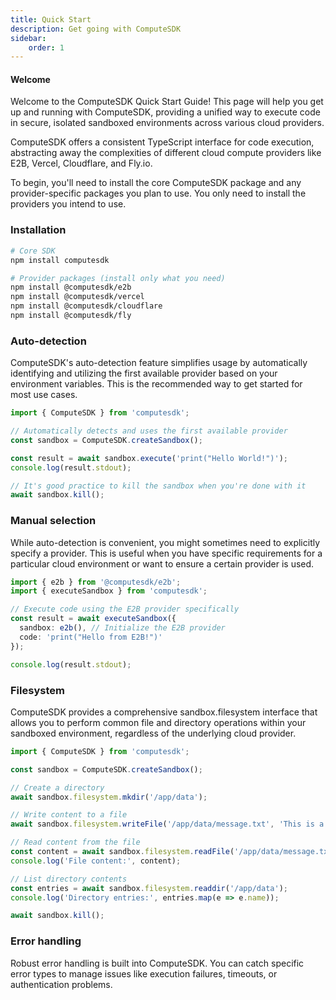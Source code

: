 ```yaml
---
title: Quick Start
description: Get going with ComputeSDK
sidebar:
    order: 1
---
```


#### Welcome 
Welcome to the ComputeSDK Quick Start Guide! This page will help you get up and running with ComputeSDK, providing a unified way to execute code in secure, isolated sandboxed environments across various cloud providers.

ComputeSDK offers a consistent TypeScript interface for code execution, abstracting away the complexities of different cloud compute providers like E2B, Vercel, Cloudflare, and Fly.io.

To begin, you'll need to install the core ComputeSDK package and any provider-specific packages you plan to use. You only need to install the providers you intend to use.

### Installation

```bash
# Core SDK
npm install computesdk

# Provider packages (install only what you need)
npm install @computesdk/e2b
npm install @computesdk/vercel
npm install @computesdk/cloudflare
npm install @computesdk/fly

```

### Auto-detection

ComputeSDK's auto-detection feature simplifies usage by automatically identifying and utilizing the first available provider based on your environment variables. This is the recommended way to get started for most use cases.

```typescript
import { ComputeSDK } from 'computesdk';

// Automatically detects and uses the first available provider
const sandbox = ComputeSDK.createSandbox();

const result = await sandbox.execute('print("Hello World!")');
console.log(result.stdout);

// It's good practice to kill the sandbox when you're done with it
await sandbox.kill();
```

### Manual selection

While auto-detection is convenient, you might sometimes need to explicitly specify a provider. This is useful when you have specific requirements for a particular cloud environment or want to ensure a certain provider is used.

```typescript
import { e2b } from '@computesdk/e2b';
import { executeSandbox } from 'computesdk';

// Execute code using the E2B provider specifically
const result = await executeSandbox({
  sandbox: e2b(), // Initialize the E2B provider
  code: 'print("Hello from E2B!")'
});

console.log(result.stdout);
```

### Filesystem

ComputeSDK provides a comprehensive sandbox.filesystem interface that allows you to perform common file and directory operations within your sandboxed environment, regardless of the underlying cloud provider.

```typescript
import { ComputeSDK } from 'computesdk';

const sandbox = ComputeSDK.createSandbox();

// Create a directory
await sandbox.filesystem.mkdir('/app/data');

// Write content to a file
await sandbox.filesystem.writeFile('/app/data/message.txt', 'This is a test message.');

// Read content from the file
const content = await sandbox.filesystem.readFile('/app/data/message.txt');
console.log('File content:', content);

// List directory contents
const entries = await sandbox.filesystem.readdir('/app/data');
console.log('Directory entries:', entries.map(e => e.name));

await sandbox.kill();
```

### Error handling

Robust error handling is built into ComputeSDK. You can catch specific error types to manage issues like execution failures, timeouts, or authentication problems.
